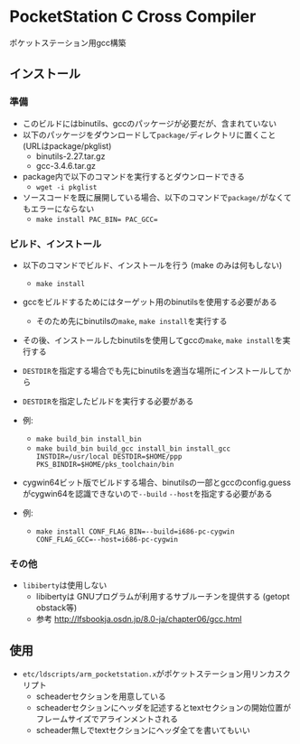 # PocketStation C Cross Compiler
ポケットステーション用gcc構築


## インストール

### 準備
* このビルドにはbinutils、gccのパッケージが必要だが、含まれていない
* 以下のパッケージをダウンロードして`package/`ディレクトリに置くこと (URLはpackage/pkglist)
    * binutils-2.27.tar.gz
    * gcc-3.4.6.tar.gz
* package内で以下のコマンドを実行するとダウンロードできる
    * `wget -i pkglist`
* ソースコードを既に展開している場合、以下のコマンドで`package/`がなくてもエラーにならない
    * `make install PAC_BIN= PAC_GCC=`

### ビルド、インストール
* 以下のコマンドでビルド、インストールを行う (make のみは何もしない)
    * `make install`

* gccをビルドするためにはターゲット用のbinutilsを使用する必要がある
    * そのため先にbinutilsの`make`, `make install`を実行する
* その後、インストールしたbinutilsを使用してgccの`make`, `make install`を実行する

* `DESTDIR`を指定する場合でも先にbinutilsを適当な場所にインストールしてから
* `DESTDIR`を指定したビルドを実行する必要がある
* 例:
    * `make build_bin install_bin`
    * `make build_bin build_gcc install_bin install_gcc INSTDIR=/usr/local DESTDIR=$HOME/ppp PKS_BINDIR=$HOME/pks_toolchain/bin`

* cygwin64ビット版でビルドする場合、binutilsの一部とgccのconfig.guessがcygwin64を認識できないので`--build` `--host`を指定する必要がある
* 例:
    * `make install CONF_FLAG_BIN=--build=i686-pc-cygwin CONF_FLAG_GCC=--host=i686-pc-cygwin`

### その他
* `libiberty`は使用しない
    * libibertyは GNUプログラムが利用するサブルーチンを提供する (getopt obstack等)
    * 参考 <http://lfsbookja.osdn.jp/8.0-ja/chapter06/gcc.html>


## 使用
* `etc/ldscripts/arm_pocketstation.x`がポケットステーション用リンカスクリプト
    * scheaderセクションを用意している
    * scheaderセクションにヘッダを記述するとtextセクションの開始位置がフレームサイズでアラインメントされる
    * scheader無しでtextセクションにヘッダ全てを書いてもいい
